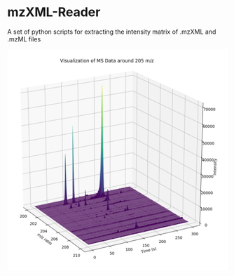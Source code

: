 # mzXML-Reader

A set of python scripts for extracting the intensity matrix of .mzXML and .mzML files

![](sample/ms205.png?raw=true "Visualization of mass spec data around 205 mz")
